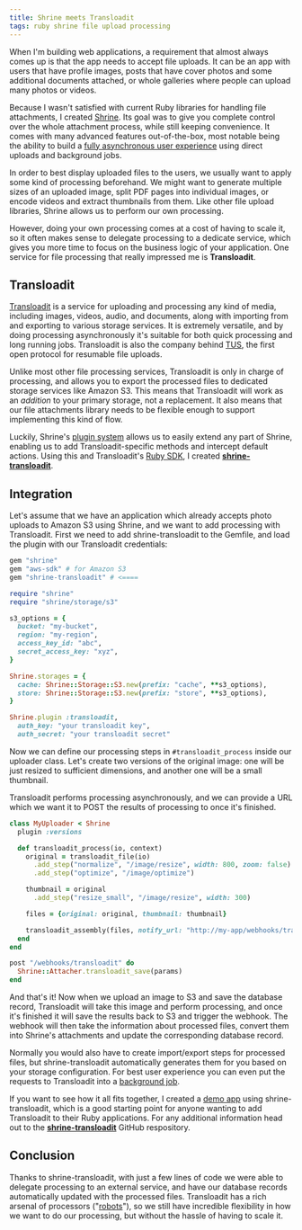 ```yaml
---
title: Shrine meets Transloadit
tags: ruby shrine file upload processing
---
```


When I'm building web applications, a requirement that almost always comes up
is that the app needs to accept file uploads. It can be an app with users that
have profile images, posts that have cover photos and some additional documents
attached, or whole galleries where people can upload many photos or videos.

Because I wasn't satisfied with current Ruby libraries for handling file
attachments, I created [Shrine]. Its goal was to give you complete control
over the whole attachment process, while still keeping convenience. It comes
with many advanced features out-of-the-box, most notable being the ability to
build a [fully asynchronous user experience] using direct uploads and
background jobs.

In order to best display uploaded files to the users, we usually want to apply
some kind of processing beforehand. We might want to generate multiple sizes of
an uploaded image, split PDF pages into individual images, or encode videos and
extract thumbnails from them. Like other file upload libraries, Shrine allows
us to perform our own processing.

However, doing your own processing comes at a cost of having to scale it, so it
often makes sense to delegate processing to a dedicate service, which gives you
more time to focus on the business logic of your application. One service for
file processing that really impressed me is **Transloadit**.

## Transloadit

[Transloadit] is a service for uploading and processing any kind of media,
including images, videos, audio, and documents, along with importing from and
exporting to various storage services. It is extremely versatile, and by doing
processing asynchronously it's suitable for both quick processing and long
running jobs. Transloadit is also the company behind [TUS], the first open
protocol for resumable file uploads.

Unlike most other file processing services, Transloadit is only in charge of
processing, and allows you to export the processed files to dedicated storage
services like Amazon S3. This means that Transloadit will work as an *addition*
to your primary storage, not a replacement. It also means that our file
attachments library needs to be flexible enough to support implementing this
kind of flow.

Luckily, Shrine's [plugin system] allows us to easily extend any part of
Shrine, enabling us to add Transloadit-specific methods and intercept default
actions. Using this and Transloadit's [Ruby SDK], I created
**[shrine-transloadit]**.

## Integration

Let's assume that we have an application which already accepts photo uploads to
Amazon S3 using Shrine, and we want to add processing with Transloadit. First
we need to add shrine-transloadit to the Gemfile, and load the plugin with our
Transloadit credentials:

```rb
gem "shrine"
gem "aws-sdk" # for Amazon S3
gem "shrine-transloadit" # <====
```

```rb
require "shrine"
require "shrine/storage/s3"

s3_options = {
  bucket: "my-bucket",
  region: "my-region",
  access_key_id: "abc",
  secret_access_key: "xyz",
}

Shrine.storages = {
  cache: Shrine::Storage::S3.new(prefix: "cache", **s3_options),
  store: Shrine::Storage::S3.new(prefix: "store", **s3_options),
}

Shrine.plugin :transloadit,
  auth_key: "your transloadit key",
  auth_secret: "your transloadit secret"
```

Now we can define our processing steps in `#transloadit_process` inside our
uploader class. Let's create two versions of the original image: one will be
just resized to sufficient dimensions, and another one will be a small
thumbnail.

Transloadit performs processing asynchronously, and we can provide a URL which
we want it to POST the results of processing to once it's finished.

```rb
class MyUploader < Shrine
  plugin :versions

  def transloadit_process(io, context)
    original = transloadit_file(io)
      .add_step("normalize", "/image/resize", width: 800, zoom: false)
      .add_step("optimize", "/image/optimize")

    thumbnail = original
      .add_step("resize_small", "/image/resize", width: 300)

    files = {original: original, thumbnail: thumbnail}

    transloadit_assembly(files, notify_url: "http://my-app/webhooks/transloadit")
  end
end
```

```rb
post "/webhooks/transloadit" do
  Shrine::Attacher.transloadit_save(params)
end
```

And that's it! Now when we upload an image to S3 and save the database record,
Transloadit will take this image and perform processing, and once it's finished
it will save the results back to S3 and trigger the webhook. The webhook will
then take the information about processed files, convert them into Shrine's
attachments and update the corresponding database record.

Normally you would also have to create import/export steps for processed files,
but shrine-transloadit automatically generates them for you based on your
storage configuration. For best user experience you can even put the requests
to Transloadit into a [background job].

If you want to see how it all fits together, I created a [demo app] using
shrine-transloadit, which is a good starting point for anyone wanting to add
Transloadit to their Ruby applications. For any additional information head out
to the **[shrine-transloadit]** GitHub respository.

## Conclusion

Thanks to shrine-transloadit, with just a few lines of code we were able to
delegate processing to an external service, and have our database records
automatically updated with the processed files. Transloadit has a rich arsenal
of processors ("[robots]"), so we still have incredible flexibility in how we
want to do our processing, but without the hassle of having to scale it.

[Transloadit]: https://transloadit.com/
[Ruby SDK]: https://github.com/transloadit/ruby-sdk
[Shrine]: https://github.com/janko-m/shrine
[shrine-transloadit]: https://github.com/janko-m/shrine-transloadit
[TUS]: http://tus.io/
[fully asynchronous user experience]: https://twin.github.io/file-uploads-asynchronous-world/
[plugin system]: http://shrinerb.com/rdoc/files/doc/creating_plugins_md.html
[robots]: https://transloadit.com/docs/conversion-robots/
[demo app]: https://github.com/janko-m/shrine-transloadit/tree/master/demo
[background job]: https://github.com/janko-m/shrine-transloadit#backgrounding
